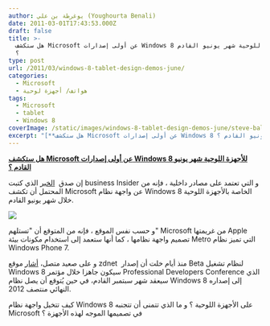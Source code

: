 ```yaml
---
author: يوغرطة بن علي (Youghourta Benali)
date: 2011-03-01T17:43:53.000Z
draft: false
title: >-
  هل ستكشف Microsoft عن أولى إصدارات Windows 8 للأجهزة اللوحية شهر يونيو القادم
  ؟ 
type: post
url: /2011/03/windows-8-tablet-design-demos-june/
categories:
  - Microsoft
  - هواتف/ أجهزة لوحية
tags:
  - Microsoft
  - tablet
  - Windows 8
coverImage: /static/images/windows-8-tablet-design-demos-june/steve-ballmer.jpg
excerpt: "[**هل ستكشف Microsoft عن أولى إصدارات Windows 8 للأجهزة اللوحية شهر يونيو القادم ؟**](https://www.it-scoop.com/2011/03/windows-8-tabl%E2%80%A6ign-demos-june/)\n\nإن صدق \_[الخبر](http://www.businessinsider.com/microsoft-wants-to-show-windows-for-tablets-by-june-2011-2) الذي كتبت business Insider\_و التي تعتمد على مصادر داخلية ، فإنه من المحتمل أن تكشف Microsoft عن واجهة نظام Windows 8 الخاصة بالأجهزة اللوحية"
---
```

[**هل ستكشف Microsoft عن أولى إصدارات Windows 8 للأجهزة اللوحية شهر يونيو القادم ؟**](https://www.it-scoop.com/2011/03/windows-8-tabl%E2%80%A6ign-demos-june/)

إن صدق  [الخبر](http://www.businessinsider.com/microsoft-wants-to-show-windows-for-tablets-by-june-2011-2) الذي كتبت business Insider و التي تعتمد على مصادر داخلية ، فإنه من المحتمل أن تكشف Microsoft عن واجهة نظام Windows 8 الخاصة بالأجهزة اللوحية خلال شهر يونيو القادم.

![](/static/images/windows-8-tablet-design-demos-june/steve-ballmer.jpg)

و حسب نفس الموقع ، فإنه من المتوقع أن "تستلهم" Microsoft من غريمتها Apple تصميم واجهة نظامها ، كما أنها ستعمد إلى استخدام مكونات بيئة Metro التي تميز نظام Windows Phone 7.

و على صعيد متصل، [أشار](http://www.zdnet.com/blog/microsoft/windows-8-roadmap-a-picture-is-worth-a-thousand-build-numbers/8747) موقع zdnet  منذ أيام خلت أن إصدار Beta لنظام تشغيل Windows 8 سيكون جاهزا خلال مؤتمر Professional Developers Conference الذي سيعقد شهر سبتمبر القادم، في حين يُتوقع أن يصل نظام Windows 8 إلى إصداره النهائي منتصف 2012.

كيف تتخيل واجهة نظام Windows 8 على الأجهزة اللوحية ؟ و ما الذي تتمنى أن تتجنبه Microsoft في تصميمها الموجه لهذه الأجهزة ؟
